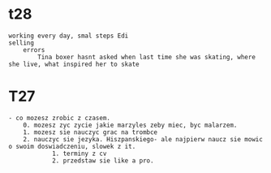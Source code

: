 # t28
    working every day, smal steps Edi
    selling 
        errors
            Tina boxer hasnt asked when last time she was skating, where she live, what inspired her to skate
# T27 
    - co mozesz zrobic z czasem. 
        0. mozesz zyc zycie jakie marzyles zeby miec, byc malarzem. 
        1. mozesz sie nauczyc grac na trombce
        2. nauczyc sie jezyka. Hiszpanskiego- ale najpierw naucz sie mowic o swoim doswiadczeniu, slowek z it. 
                1. terminy z cv
                2. przedstaw sie like a pro. 

